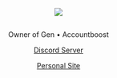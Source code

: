 <p align="center">  
<img src="https://www.icegif.com/wp-content/uploads/2022/12/icegif-1699.gif">
</p>
    <p align="center">
  <img src=""/>
</p>
<p align="center">
Owner of Gen • Accountboost
<p align="center">
    <a href="https://discord.gg/accountboost">Discord Server</a>
    <p align="center">
    <a href="SITECOMMING SOON!">Personal Site</a>
    
